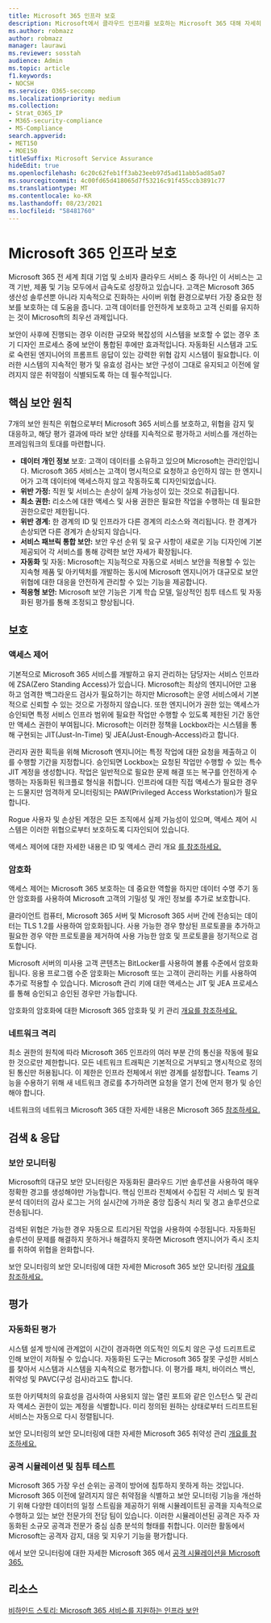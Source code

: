 ```yaml
---
title: Microsoft 365 인프라 보호
description: Microsoft에서 클라우드 인프라를 보호하는 Microsoft 365 대해 자세히 알아보습니다.
ms.author: robmazz
author: robmazz
manager: laurawi
ms.reviewer: sosstah
audience: Admin
ms.topic: article
f1.keywords:
- NOCSH
ms.service: O365-seccomp
ms.localizationpriority: medium
ms.collection:
- Strat_O365_IP
- M365-security-compliance
- MS-Compliance
search.appverid:
- MET150
- MOE150
titleSuffix: Microsoft Service Assurance
hideEdit: true
ms.openlocfilehash: 6c20c62feb1ff3ab23eeb97d5ad11abb5ad85a07
ms.sourcegitcommit: 4c00fd65d418065d7f53216c91f455ccb3891c77
ms.translationtype: MT
ms.contentlocale: ko-KR
ms.lasthandoff: 08/23/2021
ms.locfileid: "58481760"
---
```

# <a name="securing-the-microsoft-365-infrastructure"></a>Microsoft 365 인프라 보호

Microsoft 365 전 세계 최대 기업 및 소비자 클라우드 서비스 중 하나인 이 서비스는 고객 기반, 제품 및 기능 모두에서 급속도로 성장하고 있습니다. 고객은 Microsoft 365 생산성 솔루션뿐 아니라 지속적으로 진화하는 사이버 위협 환경으로부터 가장 중요한 정보를 보호하는 데 도움을 줍니다. 고객 데이터를 안전하게 보호하고 고객 신뢰를 유지하는 것이 Microsoft의 최우선 과제입니다.

보안이 사후에 진행되는 경우 이러한 규모와 복잡성의 시스템을 보호할 수 없는 경우 초기 디자인 프로세스 중에 보안이 통합된 후에만 효과적입니다. 자동화된 시스템과 고도로 숙련된 엔지니어의 프롬프트 응답이 있는 강력한 위협 감지 시스템이 필요합니다. 이러한 시스템의 지속적인 평가 및 유효성 검사는 보안 구성이 그대로 유지되고 이전에 알려지지 않은 취약점이 식별되도록 하는 데 필수적입니다.

## <a name="core-security-principles"></a>핵심 보안 원칙

7개의 보안 원칙은 위협으로부터  Microsoft 365 서비스를 보호하고, 위협을  감지 및 대응하고, 해당 평가  결과에 따라 보안 상태를 지속적으로 평가하고 서비스를 개선하는 프레임워크의 토대를 마련합니다.

- **데이터 개인 정보** 보호: 고객이 데이터를 소유하고 있으며 Microsoft는 관리인입니다. Microsoft 365 서비스는 고객이 명시적으로 요청하고 승인하지 않는 한 엔지니어가 고객 데이터에 액세스하지 않고 작동하도록 디자인되었습니다.
- **위반 가정:** 직원 및 서비스는 손상이 실제 가능성이 있는 것으로 취급됩니다.
- **최소 권한:** 리소스에 대한 액세스 및 사용 권한은 필요한 작업을 수행하는 데 필요한 권한으로만 제한됩니다.
- **위반 경계:** 한 경계의 ID 및 인프라가 다른 경계의 리소스와 격리됩니다. 한 경계가 손상되면 다른 경계가 손상되지 않습니다.
- **서비스 패브릭 통합 보안:** 보안 우선 순위 및 요구 사항이 새로운 기능 디자인에 기본 제공되어 각 서비스를 통해 강력한 보안 자세가 확장됩니다.
- **자동화** 및 자동: Microsoft는 지능적으로 자동으로 서비스 보안을 적용할 수 있는 지속형 제품 및 아키텍처를 개발하는 동시에 Microsoft 엔지니어가 대규모로 보안 위협에 대한 대응을 안전하게 관리할 수 있는 기능을 제공합니다.
- **적응형 보안:** Microsoft 보안 기능은 기계 학습 모델, 일상적인 침투 테스트 및 자동화된 평가를 통해 조정되고 향상됩니다.

## <a name="protection"></a>보호

### <a name="access-control"></a>액세스 제어

기본적으로 Microsoft 365 서비스를 개발하고 유지 관리하는 담당자는 서비스 인프라에 ZSA(Zero Standing Access)가 있습니다. Microsoft는 최상의 엔지니어만 고용하고 엄격한 백그라운드 검사가 필요하기는 하지만 Microsoft는 운영 서비스에서 기본적으로 신뢰할 수 있는 것으로 가정하지 않습니다. 또한 엔지니어가 권한 있는 액세스가 승인되면 특정 서비스 인프라 범위에 필요한 작업만 수행할 수 있도록 제한된 기간 동안만 액세스 권한이 부여됩니다. Microsoft는 이러한 정책을 Lockbox라는 시스템을 통해 구현되는 JIT(Just-In-Time) 및 JEA(Just-Enough-Access)라고 합니다.

관리자 권한 획득을 위해 Microsoft 엔지니어는 특정 작업에 대한 요청을 제출하고 이를 수행할 기간을 지정합니다. 승인되면 Lockbox는 요청된 작업만 수행할 수 있는 특수 JIT 계정을 생성합니다. 작업은 일반적으로 필요한 문제 해결 또는 복구를 안전하게 수행하는 자동화된 워크플로 형식을 취합니다. 인프라에 대한 직접 액세스가 필요한 경우는 드물지만 엄격하게 모니터링되는 PAW(Privileged Access Workstation)가 필요합니다.

Rogue 사용자 및 손상된 계정은 모든 조직에서 실제 가능성이 있으며, 액세스 제어 시스템은 이러한 위협으로부터 보호하도록 디자인되어 있습니다.

액세스 제어에 대한 자세한 내용은 ID 및 액세스 관리 개요 [를 참조하세요.](assurance-identity-and-access-management.md)

### <a name="encryption"></a>암호화

액세스 제어는 Microsoft 365 보호하는 데 중요한 역할을 하지만 데이터 수명 주기 동안 암호화를 사용하여 Microsoft 고객의 기밀성 및 개인 정보를 추가로 보호합니다.

클라이언트 컴퓨터, Microsoft 365 서버 및 Microsoft 365 서버 간에 전송되는 데이터는 TLS 1.2를 사용하여 암호화됩니다. 사용 가능한 경우 향상된 프로토콜을 추가하고 필요한 경우 약한 프로토콜을 제거하여 사용 가능한 암호 및 프로토콜을 정기적으로 검토합니다.

Microsoft 서버의 미사용 고객 콘텐츠는 BitLocker를 사용하여 볼륨 수준에서 암호화됩니다. 응용 프로그램 수준 암호화는 Microsoft 또는 고객이 관리하는 키를 사용하여 추가로 적용할 수 있습니다. Microsoft 관리 키에 대한 액세스는 JIT 및 JEA 프로세스를 통해 승인되고 승인된 경우만 가능합니다.

암호화의 암호화에 대한 Microsoft 365 암호화 및 키 관리 [개요를 참조하세요.](assurance-encryption.md)

### <a name="network-isolation"></a>네트워크 격리

최소 권한의 원칙에 따라 Microsoft 365 인프라의 여러 부분 간의 통신을 작동에 필요한 것으로만 제한합니다. 모든 네트워크 트래픽은 기본적으로 거부되고 명시적으로 정의된 통신만 허용됩니다. 이 제한은 인프라 전체에서 위반 경계를 설정합니다. Teams 기능을 수용하기 위해 새 네트워크 경로를 추가하려면 요청을 열기 전에 먼저 평가 및 승인해야 합니다.

네트워크의 네트워크 Microsoft 365 대한 자세한 내용은 Microsoft 365 [참조하세요.](/microsoft-365/enterprise/microsoft-365-isolation-controls)

## <a name="detection--response"></a>검색 & 응답

### <a name="security-monitoring"></a>보안 모니터링

Microsoft의 대규모 보안 모니터링은 자동화된 클라우드 기반 솔루션을 사용하여 매우 정확한 경고를 생성해야만 가능합니다. 핵심 인프라 전체에서 수집된 각 서비스 및 원격 분석 데이터의 감사 로그는 거의 실시간에 가까운 중앙 집중식 처리 및 경고 솔루션으로 전송됩니다.

검색된 위협은 가능한 경우 자동으로 트리거된 작업을 사용하여 수정됩니다. 자동화된 솔루션이 문제를 해결하지 못하거나 해결하지 못하면 Microsoft 엔지니어가 즉시 조치를 취하여 위협을 완화합니다.

보안 모니터링의 보안 모니터링에 대한 자세한 Microsoft 365 보안 모니터링 [개요를 참조하세요.](assurance-security-monitoring.md)

## <a name="assessment"></a>평가

### <a name="automated-assessments"></a>자동화된 평가

시스템 설계 방식에 관계없이 시간이 경과하면 의도적인 의도치 않은 구성 드리프트로 인해 보안이 저하될 수 있습니다. 자동화된 도구는 Microsoft 365 잘못 구성한 서비스를 찾아서 시스템과 시스템을 지속적으로 평가합니다. 이 평가를 패치, 바이러스 백신, 취약성 및 PAVC(구성 검사)라고도 합니다.

또한 아키텍처의 유효성을 검사하여 사용되지 않는 열린 포트와 같은 인스턴스 및 관리자 액세스 권한이 있는 계정을 식별합니다. 미리 정의된 원하는 상태로부터 드리프트된 서비스는 자동으로 다시 정렬됩니다.

보안 모니터링의 보안 모니터링에 대한 자세한 Microsoft 365 취약성 관리 [개요를 참조하세요.](assurance-vulnerability-management.md)

### <a name="attack-simulation-and-penetration-testing"></a>공격 시뮬레이션 및 침투 테스트

Microsoft 365 가장 우선 순위는 공격이 방어에 침투하지 못하게 하는 것입니다. Microsoft 365 이전에 알려지지 않은 취약점을 식별하고 보안 모니터링 기능을 개선하기 위해 다양한 데이터의 일정 스트림을 제공하기 위해 시뮬레이트된 공격을 지속적으로 수행하고 있는 보안 전문가의 전담 팀이 있습니다. 이러한 시뮬레이션된 공격은 자주 자동화된 소규모 공격과 전문가 중심 심층 분석의 형태를 취합니다. 이러한 활동에서 Microsoft는 공격자 감지, 대응 및 지우기 기능을 평가합니다.

에서 보안 모니터링에 대한 자세한 Microsoft 365 에서 [공격 시뮬레이션을 Microsoft 365.](assurance-monitoring-and-testing.md)

## <a name="resources"></a>리소스

[비하인드 스토리: Microsoft 365 서비스를 지원하는 인프라 보안](https://download.microsoft.com/download/c/4/5/c45b197e-f0d9-4f40-bd5f-ed8fc7d0cd8c/M365DCSecurityIntro_Whitepaper.pdf)
